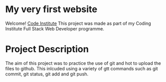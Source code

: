 # My very first website

Welcome! [Code Institute](https://codeinstitute.net)
This project was made as part of my Coding Institute Full Stack Web Developer programme.

# Project Description
The aim of this project was to practice the use of git and hot to upload the files to github. This inlcuded using a variety of gtt commands such as git commit, git status, git add and git push.
